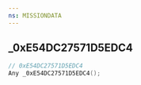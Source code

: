 ```yaml
---
ns: MISSIONDATA
---
```

## _0xE54DC27571D5EDC4

```c
// 0xE54DC27571D5EDC4
Any _0xE54DC27571D5EDC4();
```

